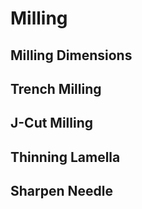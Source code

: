 # Milling




## Milling Dimensions


## Trench Milling



## J-Cut Milling



## Thinning Lamella


## Sharpen Needle